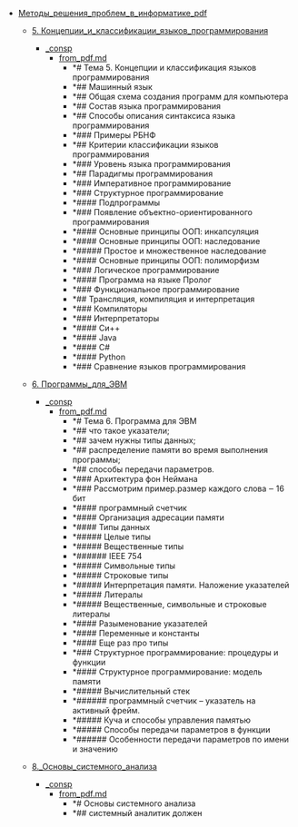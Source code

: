 - <a href = "F:\Node_projects\Node_Way\NBase\_Md\_Index\_TGUniversitet\I_kurs\__DONE\Методы_решения_проблем_в_информатике_pdf\cat.Методы_решения_проблем_в_информатике_pdf\dir.Методы_решения_проблем_в_информатике_pdf.md">Методы_решения_проблем_в_информатике_pdf</a>
    - <a href = "F:\Node_projects\Node_Way\NBase\_Md\_Index\_TGUniversitet\I_kurs\__DONE\Методы_решения_проблем_в_информатике_pdf\5. Концепции_и_классификации_языков_программирования\cat.5. Концепции_и_классификации_языков_программирования\dir.5. Концепции_и_классификации_языков_программирования.md">5. Концепции_и_классификации_языков_программирования</a>
        - <a href = "F:\Node_projects\Node_Way\NBase\_Md\_Index\_TGUniversitet\I_kurs\__DONE\Методы_решения_проблем_в_информатике_pdf\5. Концепции_и_классификации_языков_программирования\_consp\cat._consp\dir._consp.md">_consp</a>
            - <a href = "F:\Node_projects\Node_Way\NBase\_Md\_Index\_TGUniversitet\I_kurs\__DONE\Методы_решения_проблем_в_информатике_pdf\5. Концепции_и_классификации_языков_программирования\_consp\from_pdf.md">from_pdf.md</a>
                - *# Тема 5. Концепции и классификация языков программирования
                - *## Машинный язык
                - *## Общая схема создания программ для компьютера
                - *## Состав языка программирования
                - *## Способы описания синтаксиса языка программирования
                - *### Примеры РБНФ
                - *## Критерии классификации языков программирования
                - *### Уровень языка программирования
                - *## Парадигмы программирования
                - *### Императивное программирование
                - *### Структурное программирование
                - *#### Подпрограммы
                - *### Появление объектно-ориентированного программирования
                - *#### Основные принципы ООП: инкапсуляция
                - *#### Основные принципы ООП: наследование
                - *##### Простое и множественное наследование
                - *#### Основные принципы ООП: полиморфизм
                - *### Логическое программирование
                - *#### Программа на языке Пролог
                - *### Функциональное программирование
                - *## Трансляция, компиляция и интерпретация 
                - *### Компиляторы
                - *### Интерпретаторы
                - *#### Си++
                - *#### Java
                - *#### C#
                - *#### Python
                - *### Сравнение языков программирования
        
    
    - <a href = "F:\Node_projects\Node_Way\NBase\_Md\_Index\_TGUniversitet\I_kurs\__DONE\Методы_решения_проблем_в_информатике_pdf\6. Программы_для_ЭВМ\cat.6. Программы_для_ЭВМ\dir.6. Программы_для_ЭВМ.md">6. Программы_для_ЭВМ</a>
        - <a href = "F:\Node_projects\Node_Way\NBase\_Md\_Index\_TGUniversitet\I_kurs\__DONE\Методы_решения_проблем_в_информатике_pdf\6. Программы_для_ЭВМ\_consp\cat._consp\dir._consp.md">_consp</a>
            - <a href = "F:\Node_projects\Node_Way\NBase\_Md\_Index\_TGUniversitet\I_kurs\__DONE\Методы_решения_проблем_в_информатике_pdf\6. Программы_для_ЭВМ\_consp\from_pdf.md">from_pdf.md</a>
                - *# Тема 6. Программа для ЭВМ
                - *## что такое указатели;
                - *## зачем нужны типы данных;
                - *## распределение памяти во время выполнения программы;
                - *## способы передачи параметров.
                - *### Архитектура фон Неймана
                - *### Рассмотрим пример.размер каждого слова ‒ 16 бит
                - *#### программный счетчик
                - *#### Организация адресации памяти
                - *#### Типы данных
                - *##### Целые типы
                - *##### Вещественные типы
                - *###### IEEE 754
                - *##### Символьные типы
                - *##### Строковые типы
                - *##### Интерпретация памяти. Наложение указателей
                - *##### Литералы
                - *##### Вещественные, символьные и строковые литералы
                - *#### Разыменование указателей
                - *#### Переменные и константы
                - *#### Еще раз про типы
                - *### Структурное программирование: процедуры и функции
                - *#### Структурное программирование: модель памяти
                - *##### Вычислительный стек
                - *###### программный счетчик – указатель на активный фрейм.
                - *##### Куча и способы управления памятью
                - *##### Способы передачи параметров в функции
                - *###### Особенности передачи параметров по имени и значению
        
    
    - <a href = "F:\Node_projects\Node_Way\NBase\_Md\_Index\_TGUniversitet\I_kurs\__DONE\Методы_решения_проблем_в_информатике_pdf\8._Основы_системного_анализа\cat.8._Основы_системного_анализа\dir.8._Основы_системного_анализа.md">8._Основы_системного_анализа</a>
        - <a href = "F:\Node_projects\Node_Way\NBase\_Md\_Index\_TGUniversitet\I_kurs\__DONE\Методы_решения_проблем_в_информатике_pdf\8._Основы_системного_анализа\_consp\cat._consp\dir._consp.md">_consp</a>
            - <a href = "F:\Node_projects\Node_Way\NBase\_Md\_Index\_TGUniversitet\I_kurs\__DONE\Методы_решения_проблем_в_информатике_pdf\8._Основы_системного_анализа\_consp\from_pdf.md">from_pdf.md</a>
                - *# Основы системного анализа 
                - *## системный аналитик должен
        
    
